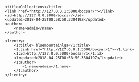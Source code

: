 <?xml version="1.0" encoding="utf-8"?>
<feed xmlns="http://www.w3.org/2005/Atom">

    <title>Collections</title>
    <link href="http://127.0.0.1:5000/bocsar/"></link>
    <id>http://127.0.0.5000/bocsar/</id>
    <updated>2018-04-25T08:58:50.330419Z</updated>
    <author>
        <name>admin</name>
    </author>

    <1:entry>
        <1:title> bluemountainlga</1:title>
        <1:link href="http://127.0.0.1:5000/bocsar/1"></1:link>
        <1:id>http://127.0.0.5000/bocsar/1</1:id>
        <1:updated>2018-04-25T08:58:50.330419Z</1:updated>
        <1:author>
            <1:name>admin</1:name>
        </1:author>
    </1:entry>

</feed>
